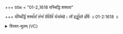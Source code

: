 +++
title = "01-2_1618 यच्चिद्धि शश्वता"

+++
य꣢च्चि꣣द्धि꣡ शश्व꣢꣯ता꣣ त꣡ना꣢ दे꣣वं꣡दे꣢वं꣣ य꣡जा꣢महे। त्वे꣡ इद्धू꣢꣯यते ह꣣विः꣢ ॥ 01-2:1618 ॥

<details><summary>विस्वर-मूलम् (VC)</summary>

यच्चिद्धि शश्वता तना देवंदेवं यजामहे । त्वे इद्धूयते हविः ॥१६१८॥
</details>